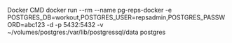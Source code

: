 Docker CMD
docker run --rm --name pg-reps-docker -e POSTGRES_DB=workout,POSTGRES_USER=repsadmin,POSTGRES_PASSWORD=abc123  -d -p 5432:5432 -v ~/volumes/postgres:/var/lib/postgressql/data postgres